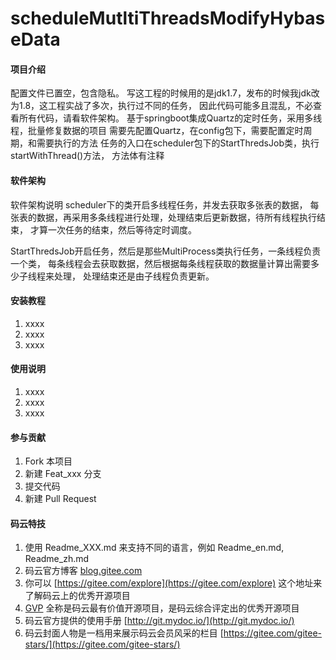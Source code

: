 # scheduleMutltiThreadsModifyHybaseData

#### 项目介绍
配置文件已置空，包含隐私。
写这工程的时候用的是jdk1.7，发布的时候我jdk改为1.8，这工程实战了多次，执行过不同的任务，
因此代码可能多且混乱，不必查看所有代码，请看软件架构。
基于springboot集成Quartz的定时任务，采用多线程，批量修复数据的项目
需要先配置Quartz，在config包下，需要配置定时周期，和需要执行的方法
任务的入口在scheduler包下的StartThredsJob类，执行startWithThread()方法，
方法体有注释

#### 软件架构
软件架构说明
scheduler下的类开启多线程任务，并发去获取多张表的数据，
每张表的数据，再采用多条线程进行处理，处理结束后更新数据，待所有线程执行结束，
才算一次任务的结束，然后等待定时调度。

StartThredsJob开启任务，然后是那些MultiProcess类执行任务，一条线程负责一个类，
每条线程会去获取数据，然后根据每条线程获取的数据量计算出需要多少子线程来处理，
处理结束还是由子线程负责更新。


#### 安装教程

1. xxxx
2. xxxx
3. xxxx

#### 使用说明

1. xxxx
2. xxxx
3. xxxx

#### 参与贡献

1. Fork 本项目
2. 新建 Feat_xxx 分支
3. 提交代码
4. 新建 Pull Request


#### 码云特技

1. 使用 Readme\_XXX.md 来支持不同的语言，例如 Readme\_en.md, Readme\_zh.md
2. 码云官方博客 [blog.gitee.com](https://blog.gitee.com)
3. 你可以 [https://gitee.com/explore](https://gitee.com/explore) 这个地址来了解码云上的优秀开源项目
4. [GVP](https://gitee.com/gvp) 全称是码云最有价值开源项目，是码云综合评定出的优秀开源项目
5. 码云官方提供的使用手册 [http://git.mydoc.io/](http://git.mydoc.io/)
6. 码云封面人物是一档用来展示码云会员风采的栏目 [https://gitee.com/gitee-stars/](https://gitee.com/gitee-stars/)